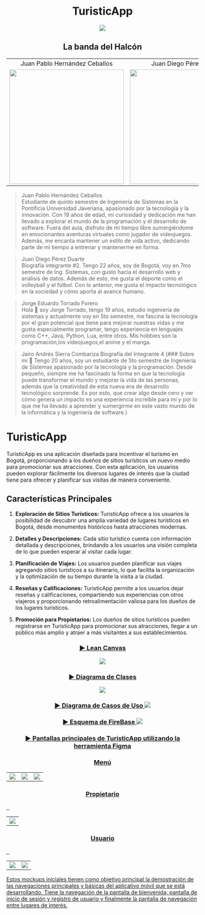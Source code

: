 <h1 align="center">
  TuristicApp
</h1>
<p align="center">
  <img src="https://github.com/PUJ-Computacion-movil-11804/turisticapp/assets/98932196/f20191f1-235c-48f5-89e4-0d81202e266c">
</p>
<h2 align="center">
  La banda del Halcón
</h2>

<table align="center">
  <tr>
    <td align="center">Juan Pablo Hernández Ceballos</td>
    <td align="center">Juan Diego Pérez Duarte</td>
    <td align="center">Jorge Eduardo Torrado Forero</td>
    <td align="center">Jairo Andrés Sierra Combariza</td>
  </tr>
  <tr>
    <td align="center">
      <img src="https://github.com/PUJ-Computacion-movil-11804/turisticapp/assets/98932196/01e33f8e-fb4d-4841-a47b-f20d54ad6e90" width="300">
    </td>
    <td align="center">
      <img src="https://github.com/PUJ-Computacion-movil-11804/turisticapp/assets/98932196/37bf1182-c2ff-49df-8910-d51b2a74471e" width="300">
    </td>
    <td align="center">
      <img src="https://github.com/PUJ-Computacion-movil-11804/turisticapp/assets/98932196/2baf28af-9595-4232-b8a3-9a63a9bdf6b7" width="300">
    <td align="center">
      <img src="https://github.com/PUJ-Computacion-movil-11804/turisticapp/assets/98932196/f8f3f841-46bb-4251-8a81-2cdb42081f30" width="300">
    </td>
  </tr>
</table>

>Juan Pablo Hernández Ceballos    
>Estudiante de quinto semestre de Ingeniería de Sistemas en la Pontificia Universidad Javeriana, apasionado por la tecnología y la innovación. Con 19 años de edad, mi curiosidad y dedicación me han llevado a explorar el mundo de la programación y el desarrollo de software. Fuera del aula, disfruto de mi tiempo libre sumergiéndome en emocionantes aventuras virtuales como jugador de videojuegos. Además, me encanta mantener un estilo de vida activo, dedicando parte de mi tiempo a entrenar y mantenerme en forma.

>Juan Diego Pérez Duarte    
>Biografía integrante #2. Tengo 22 años, soy de Bogotá, voy en 7mo semestre de Ing. Sistemas, con gusto hacia el desarrollo web y análisis de datos. Además de esto, me gusta el deporte como el volleyball y el fútbol. Con lo anterior, me gusta el impacto tecnológico en la sociedad y cómo aporta al avance humano.

>Jorge Eduardo Torrado Forero    
>Hola 👋 soy Jorge Torrado, tengo 19 años, estudio ingeniería de sistemas y actualmente voy en 5to semestre, me fascina la tecnología por el gran potencial que tiene para mejorar nuestras vidas y me gusta especialmente programar, tengo experiencia en lenguajes como C++, Java, Python, Lua, entre otros. Mis hobbies son la programación,los videojuegos,el anime y el manga.

>Jairo Andrés Sierra Combariza
>Biografía del Integrante 4 (### Sobre mí 👋 Tengo 20 años, soy un estudiante de 5to semestre de Ingeniería de Sistemas apasionado por la tecnología y la programación. Desde pequeño, siempre me ha fascinado la forma en que la tecnología puede transformar el mundo y mejorar la vida de las personas, además que la creatividad de esta nueva era de desarrollo tecnológico sorprende. Es por esto, que crear algo desde cero y ver cómo genera un impacto es una experiencia increíble para mí y por lo que me ha llevado a aprender y sumergirme en este vasto mundo de la informática y la ingeniería de software.)

# TuristicApp

TuristicApp es una aplicación diseñada para incentivar el turismo en Bogotá, proporcionando a los dueños de sitios turísticos un nuevo medio para promocionar sus atracciones. Con esta aplicación, los usuarios pueden explorar fácilmente los diversos lugares de interés que la ciudad tiene para ofrecer y planificar sus visitas de manera conveniente.

## Características Principales

1. **Exploración de Sitios Turísticos:** TuristicApp ofrece a los usuarios la posibilidad de descubrir una amplia variedad de lugares turísticos en Bogotá, desde monumentos históricos hasta atracciones modernas.

2. **Detalles y Descripciones:** Cada sitio turístico cuenta con información detallada y descripciones, brindando a los usuarios una visión completa de lo que pueden esperar al visitar cada lugar.

3. **Planificación de Viajes:** Los usuarios pueden planificar sus viajes agregando sitios turísticos a su itinerario, lo que facilita la organización y la optimización de su tiempo durante la visita a la ciudad.

4. **Reseñas y Calificaciones:** TuristicApp permite a los usuarios dejar reseñas y calificaciones, compartiendo sus experiencias con otros viajeros y proporcionando retroalimentación valiosa para los dueños de los lugares turísticos.

5. **Promoción para Propietarios:** Los dueños de sitios turísticos pueden registrarse en TuristicApp para promocionar sus atracciones, llegar a un público más amplio y atraer a más visitantes a sus establecimientos.



<h3 align="center">
   <a href="https://www.canva.com/design/DAF78ILv7U8/CN-z0lu8RHgHEoJoMK6KJA/edit?utm_content=DAF78ILv7U8&utm_campaign=designshare&utm_medium=link2&utm_source=sharebutton">
  ► Lean Canvas 
</h3>
<p align="center">
  <img src="https://github.com/PUJ-Computacion-movil-11804/turisticapp/assets/98932196/2722b1ae-2654-425a-9070-1a08c6979aa9">
</p>

<h3 align="center">
  ► Diagrama de Clases
</h3>
<p align="center">
  <img src="https://github.com/PUJ-Computacion-movil-11804/turisticapp/assets/101293233/a1cb13cc-9b64-4ec2-92a1-97317ed18e9c">

</p>

<h3 align="center">
  ► Diagrama de Casos de Uso
  <img src="https://github.com/PUJ-Computacion-movil-11804/turisticapp/assets/98932196/2f95e8e0-1d41-4431-888d-70087508d06f">
</h3>

</p>

<h3 align="center">
  ► Esquema de FireBase
  <img src="https://github.com/PUJ-Computacion-movil-11804/turisticapp/assets/101293233/ee0d284e-f274-45dd-bf76-4a234ec75a85">
</h3>
<h3 align="center">
   <a href="https://www.figma.com/file/XVIrqC0DHOIiwViWb2sW8W/JaveWheels?type=design&node-id=0%3A1&mode=design&t=iqeRY4AXJ923yN8z-1">
  ► Pantallas principales de TuristicApp utilizando la herramienta Figma
</h3>
<table align="center">
  <h3 align="center">
  Menú
  </h3>
  <tr>
    <td>
      <img src="https://github.com/PUJ-Computacion-movil-11804/turisticapp/assets/98932196/6d387675-feb5-4d41-942b-eb28138c99da">
    </td>
    <td>
      <img src="https://github.com/PUJ-Computacion-movil-11804/turisticapp/assets/98932196/fdad868e-4cb1-451c-ad39-a6e5190f6cf0">
    </td>
    <td>
      <img src="https://github.com/PUJ-Computacion-movil-11804/turisticapp/assets/98932196/55c397a5-dddd-4b68-921e-35408d79c61a">
    </td>
  <tr>
</tr>
</table>
<table align="center">
  <h3 align="center">
  Propietario
  </h3>
  <tr>
    <td>
      <img src="https://github.com/PUJ-Computacion-movil-11804/turisticapp/assets/98932196/d36c13d1-127c-4fb9-abc0-bf4746b7dff5">
    </td>
  </tr>
</table>
<table align="center">
  <h3 align="center">
Usuario
  </h3>
  <tr>
    <td>
      <img src="https://github.com/PUJ-Computacion-movil-11804/turisticapp/assets/98932196/2dbaae51-6128-4021-a886-cd2617848729">
    </td>
    <td>
      <img src="https://github.com/PUJ-Computacion-movil-11804/turisticapp/assets/98932196/2b21c3b7-1e70-4586-b483-057efd295ff6">
    </td>
  </tr>
</table>


Estos mockups iniciales tienen como objetivo principal la demostración de las navegaciones principales y básicas del aplicativo móvil que se está desarrollando. Tiene la navegación de la pantalla de bienvenida, pantalla de inicio de sesión y registro de usuario y finalmente la pantalla de navegación entre lugares de interés.
